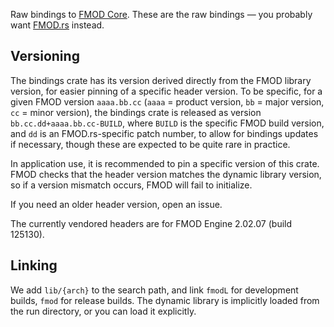 Raw bindings to [FMOD Core](https://fmod.com/core). These are the raw bindings —
you probably want [FMOD.rs](https://lib.rs/fmod-rs) instead.

## Versioning

The bindings crate has its version derived directly from the FMOD library
version, for easier pinning of a specific header version. To be specific, for
a given FMOD version `aaaa.bb.cc` (`aaaa` = product version, `bb` = major
version, `cc` = minor version), the bindings crate is released as version
`bb.cc.dd+aaaa.bb.cc-BUILD`, where `BUILD` is the specific FMOD build version,
and `dd` is an FMOD.rs-specific patch number, to allow for bindings updates if
necessary, though these are expected to be quite rare in practice.

In application use, it is recommended to pin a specific version of this crate.
FMOD checks that the header version matches the dynamic library version, so if
a version mismatch occurs, FMOD will fail to initialize.

If you need an older header version, open an issue.

The currently vendored headers are for FMOD Engine 2.02.07 (build 125130).

## Linking

We add `lib/{arch}` to the search path, and link `fmodL` for development builds,
`fmod` for release builds. The dynamic library is implicitly loaded from the run
directory, or you can load it explicitly.
